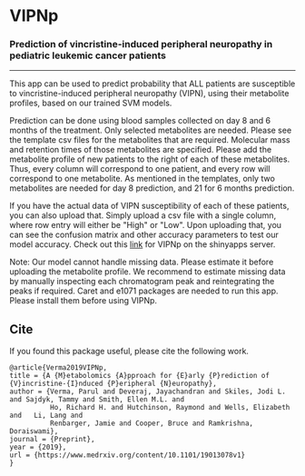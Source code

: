 # VIPNp 
### Prediction of vincristine-induced peripheral neuropathy in pediatric leukemic cancer patients
-------------------------------------------------------------------------------------------------
This app can be used to predict probability that ALL patients are susceptible to vincristine-induced peripheral neuropathy (VIPN), using their metabolite profiles, based on our trained SVM models.

Prediction can be done using blood samples collected on day 8 and 6 months of the treatment. Only selected metabolites are needed. Please see the template csv files for the metabolites that are required. Molecular mass and retention times of those metabolites are specified. Please add the metabolite profile of new patients to the right of each of these metabolites. Thus, every column will correspond to one patient, and every row will correspond to one metabolite. As mentioned in the templates, only two metabolites are needed for day 8 prediction, and 21 for 6 months prediction. 

If you have the actual data of VIPN susceptibility of each of these patients, you can also upload that. Simply upload a csv file with a single column, where row entry will either be "High" or "Low". Upon uploading that, you can see the confusion matrix and other accuracy parameters to test our model accuracy. Check out this [link](https://parulv1.shinyapps.io/vipnp_shiny/) for VIPNp on the shinyapps server. 

Note: Our model cannot handle missing data. Please estimate it before uploading the metabolite profile. We recommend to estimate missing data by manually inspecting each chromatogram peak and reintegrating the peaks if required. Caret and e1071 packages are needed to run this app. Please install them before using VIPNp.


## Cite
If you found this package useful, please cite the following work.

```
@article{Verma2019VIPNp,
title = {A {M}etabolomics {A}pproach for {E}arly {P}rediction of {V}incristine-{I}nduced {P}eripheral {N}europathy},
author = {Verma, Parul and Deveraj, Jayachandran and Skiles, Jodi L. and Sajdyk, Tammy and Smith, Ellen M.L. and
          Ho, Richard H. and Hutchinson, Raymond and Wells, Elizabeth and   Li, Lang and  
          Renbarger, Jamie and Cooper, Bruce and Ramkrishna, Doraiswami},
journal = {Preprint},
year = {2019},
url = {https://www.medrxiv.org/content/10.1101/19013078v1}
}
```
